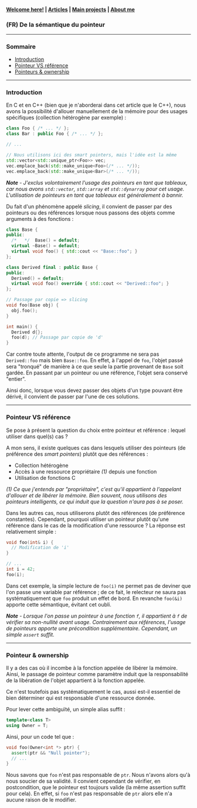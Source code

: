 #### [Welcome here!](https://vpenando.github.io) | [Articles](https://vpenando.github.io/articles.html) | [Main projects](https://vpenando.github.io/projects.html) | [About me](https://vpenando.github.io/about.html)

### (FR) De la sémantique du pointeur

---

### Sommaire
* [Introduction](#introduction)
* [Pointeur VS référence](#pointeur_vs_reference)
* [Pointeurs & ownership](#pointeurs_et_ownership)

---

### Introduction
En C et en C++ (bien que je n'aborderai dans cet article que le C++), nous avons la possibilité d'allouer manuellement de la mémoire pour des usages spécifiques (collection hétérogène par exemple) :
```cpp
class Foo { /* ... */ };
class Bar : public Foo { /* ... */ };

// ...

// Nous utilisons ici des smart pointers, mais l'idée est la même
std::vector<std::unique_ptr<Foo>> vec;
vec.emplace_back(std::make_unique<Foo>(/* ... */));
vec.emplace_back(std::make_unique<Bar>(/* ... */));
```
***Note*** - *J'exclus volontairement l'usage des pointeurs en tant que tableaux, car nous avons `std::vector`, `std::array` et `std::dynarray` pour cet usage. L'utilisation de pointeurs en tant que tableaux est généralement à bannir.*

Du fait d'un phénomène appelé *slicing*, il convient de passer par des pointeurs ou des références lorsque nous passons des objets comme arguments à des fonctions :
```cpp
class Base {
public:
  /*   */  Base() = default;
  virtual ~Base() = default;
  virtual void foo() { std::cout << "Base::foo"; }
};

class Derived final : public Base {
public:
  Derived() = default;
  virtual void foo() override { std::cout << "Derived::foo"; }
};

// Passage par copie => slicing
void foo(Base obj) {
  obj.foo();
}

int main() {
  Derived d{};
  foo(d); // Passage par copie de 'd'
}
```
Car contre toute attente, l'output de ce programme ne sera pas `Derived::foo` mais bien `Base::foo`. En effet, à l'appel de `foo`, l'objet passé sera "tronqué" de manière à ce que seule la partie provenant de `Base` soit gardée. En passant par un pointeur ou une référence, l'objet sera conservé "entier".

Ainsi donc, lorsque vous devez passer des objets d'un type pouvant être dérivé, il convient de passer par l'une de ces solutions.

---

### <a name="pointeur_vs_reference">Pointeur VS référence</a>
Se pose à présent la question du choix entre pointeur et référence : lequel utiliser dans quel(s) cas ?

A mon sens, il existe quelques cas dans lesquels utiliser des pointeurs (de préférence des *smart pointers*) plutôt que des références :
* Collection hétérogène
* Accès à une ressource propriétaire *(1)* depuis une fonction
* Utilisation de fonctions C

*(1) Ce que j'entends par "propriétaire", c'est qu'il appartient à l'appelant d'allouer et de libérer la mémoire. Bien souvent, nous utilisons des pointeurs intelligents, ce qui induit que la question n'aura pas à se poser.*

Dans les autres cas, nous utiliserons plutôt des références (de préférence constantes).
Cependant, pourquoi utiliser un pointeur plutôt qu'une référence dans le cas de la modification d'une ressource ? La réponse est relativement simple :
```cpp
void foo(int& i) {
  // Modification de 'i'
}

// ...
int i = 42;
foo(i);
```
Dans cet exemple, la simple lecture de `foo(i)` ne permet pas de deviner que l'on passe une variable par référence ; de ce fait, le relecteur ne saura pas systématiquement que `foo` produit un effet de bord.
En revanche `foo(&i)` apporte cette sémantique, évitant cet oubli.

***Note** - Lorsque l'on passe un pointeur à une fonction `f`, il appartient à `f` de vérifier sa non-nullité avant usage. Contrairement aux références, l'usage de pointeurs apporte une précondition supplémentaire. Cependant, un simple `assert` suffit.*

---

### <a name="pointeurs_et_ownership">Pointeur & ownership</a>
Il y a des cas où il incombe à la fonction appelée de libérer la mémoire. Ainsi, le passage de pointeur comme paramètre induit que la responsabilité de la libération de l'objet appartient à la fonction appelée.

Ce n'est toutefois pas systématiquement le cas, aussi est-il essentiel de bien déterminer qui est responsable d'une ressource donnée.

Pour lever cette ambiguïté, un simple alias suffit :
```cpp
template<class T>
using Owner = T;
```
Ainsi, pour un code tel que :
```cpp
void foo(Owner<int *> ptr) {
  assert(ptr && "Null pointer");
  // ...
}
```
Nous savons que `foo` n'est pas responsable de `ptr`. Nous n'avons alors qu'à nous soucier de sa validité. Il convient cependant de vérifier, en postcondition, que le pointeur est toujours valide (la même assertion suffit pour cela). En effet, si `foo` n'est pas responsable de `ptr` alors elle n'a aucune raison de le modifier.
